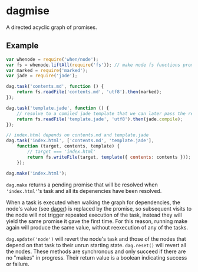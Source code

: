 # dagmise

A directed acyclic graph of promises.

## Example

```javascript
var whenode = require('when/node');
var fs = whenode.liftAll(require('fs')); // make node fs functions promise like
var marked = require('marked');
var jade = require('jade');

dag.task('contents.md', function () {
    return fs.readFile('contents.md', 'utf8').then(marked);
});

dag.task('template.jade', function () {
    // resolve to a comiled jade template that we can later pass the rendered markdown as locals to.
    return fs.readFile('template.jade', 'utf8').then(jade.compile);
});

// index.html depends on contents.md and template.jade
dag.task('index.html', ['contents.md', 'template.jade'],
    function (target, contents, template) {
        // target === 'index.html'
        return fs.writeFile(target, template({ contents: contents }));
    });

dag.make('index.html');
```


`dag.make` returns a pending promise that will be resolved when `'index.html'`'s task and all its depenencies have been resolved.

When a task is executed when walking the graph for dependencies, the node's value (see [dager](https://github.com/spelufo/dager)) is replaced by the promise, so subsequent visits to the node will not trigger repeated execution of the task, instead they will yield the same promise it gave the first time. For this reason, running make again will produce the same value, without reexecution of any of the tasks.

`dag.update('node')` will revert the node's task and those of the nodes that depend on that task to their unrun starting state. `dag.reset()` will revert all the nodes. These methods are synchronous and only succeed if there are no "makes" in progress. Their return value is a boolean indicating success or failure.